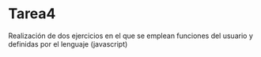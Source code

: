 # Tarea4
Realización de dos ejercicios en el que se emplean funciones del usuario y definidas por el lenguaje (javascript)
